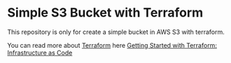 # Simple S3 Bucket with Terraform

This repository is only for create a simple bucket in AWS S3 with terraform.

You can read more about [Terraform](https://www.terraform.io/) here [Getting Started with Terraform: Infrastructure as Code](https://medium.com/jorge-junior/getting-stared-with-terraform-infrastructure-as-code-5e9d69de9145)
